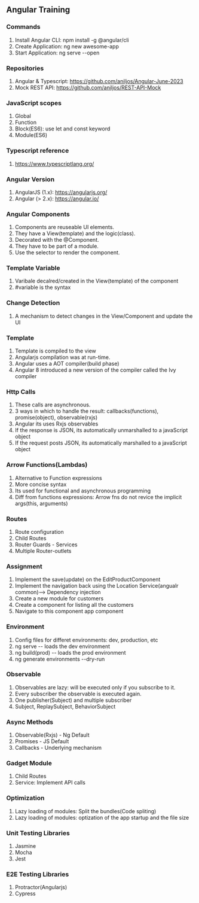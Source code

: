 ## Angular Training



### Commands

1. Install Angular CLI: npm install -g @angular/cli
2. Create Application: ng new awesome-app
3. Start Application: ng serve --open

### Repositories

1. Angular & Typescript: https://github.com/aniljos/Angular-June-2023
2. Mock REST API: https://github.com/aniljos/REST-API-Mock

### JavaScript scopes

1. Global
2. Function
3. Block(ES6): use let and const keyword
4. Module(ES6) 

### Typescript reference

1. https://www.typescriptlang.org/


### Angular Version

1. AngularJS (1.x): https://angularjs.org/
2. Angular (> 2.x): https://angular.io/

### Angular Components

1. Components are reuseable UI elements.
2. They have a View(template) and the logic(class).
3. Decorated with the @Component.
4. They have to be part of a module.
5. Use the selector to render the component.

### Template Variable

1. Varibale decalred/created in the View(template) of the component
2. #variable is the syntax


### Change Detection

1. A mechanism to detect changes in the View/Component and update the UI

### Template

1. Template is compiled to the view
2. Angularjs compilation was at run-time.
3. Angular uses a AOT compiler(build phase)
4. Angular 8 introduced a new version of the compiler called the Ivy compiler

### Http Calls

1. These calls are asynchronous.
2. 3 ways in which to handle the result: callbacks(functions), promise(object), observable(rxjs)
3. Angular its uses Rxjs observables
4. If the response is JSON, its automatically unmarshalled to a javaScript object
5. If the request posts JSON, its automatically marshalled to a javaScript object

### Arrow Functions(Lambdas)

1. Alternative to Function expressions
2. More concise syntax
3. Its used for functional and asynchronous programming
4. Diff from functions expressions: Arrow fns do not revice the implicit args(this, arguments)

### Routes

1. Route configuration
2. Child Routes
3. Router Guards - Services
4. Multiple Router-outlets

### Assignment

1. Implement the save(update) on the EditProductComponent
2. Implement the navigation back using the Location Service(angualr common)--> Dependency injection
3. Create a new module for customers
4. Create a component for listing all the customers
5. Navigate to this component app component

### Environment

1. Config files for differet environments: dev, production, etc
2. ng serve -- loads the dev environment
3. ng build(prod) -- loads the prod environment 
4. ng generate environments --dry-run

### Observable

1. Observables are lazy: will be executed only if you subscribe to it.
2. Every subscriber the observable is executed again.
3. One publisher(Subject) and multiple subscriber
4. Subject, ReplaySubject, BehaviorSubject


### Async Methods

1. Observable(Rxjs) - Ng Default
2. Promises - JS Default
3. Callbacks - Underlying mechanism

### Gadget Module

1. Child Routes
2. Service: Implement API calls


### Optimization

1. Lazy loading of modules: Split the bundles(Code spliting)
2. Lazy loading of modules: optization of the app startup and the file size


### Unit Testing Libraries

1. Jasmine
2. Mocha
3. Jest

### E2E Testing Libraries

1. Protractor(Angularjs)
2. Cypress


